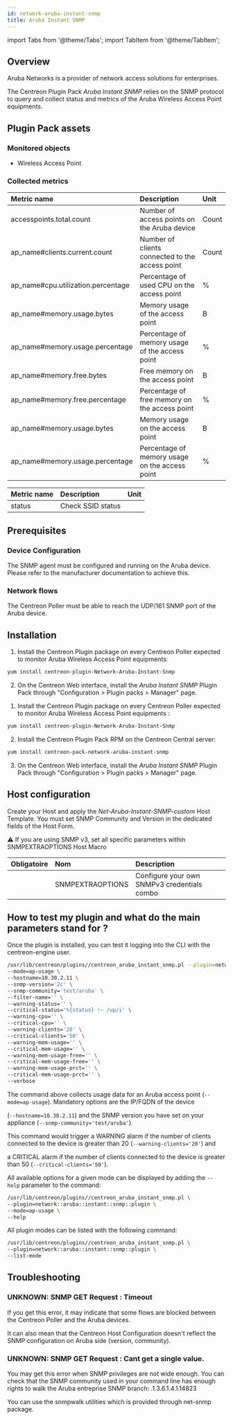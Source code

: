 ```yaml
---
id: network-aruba-instant-snmp
title: Aruba Instant SNMP
---
```

import Tabs from '@theme/Tabs';
import TabItem from '@theme/TabItem';


## Overview

Aruba Networks is a provider of network access solutions for enterprises.

The Centreon Plugin Pack *Aruba Instant SNMP* relies on the SNMP protocol to query and collect status and metrics of the Aruba Wireless Access Point equipments.


## Plugin Pack assets

### Monitored objects

* Wireless Access Point

### Collected metrics

<Tabs groupId="operating-systems">
<TabItem value="ApUsage" label="ApUsage">

| Metric name                        | Description                                     | Unit  |
| :--------------------------------- | :---------------------------------------------- | :---- |
| accesspoints.total.count           | Number of access points on the Aruba device     | Count |
| ap_name#clients.current.count      | Number of clients connected to the access point | Count |
| ap_name#cpu.utilization.percentage | Percentage of used CPU on the access point      | %     |
| ap_name#memory.usage.bytes         | Memory usage of the access point                | B     |
| ap_name#memory.usage.percentage    | Percentage of memory usage of the access point  | %     |
| ap_name#memory.free.bytes          | Free memory on the access point                 | B     |
| ap_name#memory.free.percentage     | Percentage of free memory on the access point   | %     |
| ap_name#memory.usage.bytes         | Memory usage on the access point                | B     |
| ap_name#memory.usage.percentage    | Percentage of memory usage on the access point  | %     |


</TabItem>
<TabItem value="SSIDStatus" label="SSIDStatus">

| Metric name | Description       | Unit |
| :---------- | :---------------- | :--- |
| status      | Check SSID status |      |

</TabItem>
</Tabs>

## Prerequisites

### Device Configuration

The SNMP agent must be configured and running on the Aruba device. Please refer to the manufacturer documentation to achieve this.

### Network flows

The Centreon Poller must be able to reach the UDP/161 SNMP port of the Aruba device.

## Installation

<Tabs groupId="licence-systems">
<TabItem value="online" label="Online License">

1. Install the Centreon Plugin package on every Centreon Poller expected to monitor Aruba Wireless Access Point equipments:

```bash
yum install centreon-plugin-Network-Aruba-Instant-Snmp
```

2. On the Centreon Web interface, install the *Aruba Instant SNMP* Plugin Pack through "Configuration > Plugin packs > Manager" page.

</TabItem>
<TabItem value="offline" label="Offline License">

1. Install the Centreon Plugin package on every Centreon Poller expected to monitor Aruba Wireless Access Point equipments :

```bash
yum install centreon-plugin-Network-Aruba-Instant-Snmp
```

2. Install the Centreon Plugin Pack RPM on the Centreon Central server:

```bash
yum install centreon-pack-network-aruba-instant-snmp
```

3. On the Centreon Web interface, install the *Aruba Instant SNMP* Plugin Pack through "Configuration > Plugin packs > Manager" page.

</TabItem>
</Tabs>

## Host configuration

Create your Host and apply the *Net-Aruba-Instant-SNMP-custom* Host Template. You must set SNMP Community and Version in the dedicated fields of the Host Form.

:warning: If you are using SNMP v3, set all specific parameters within SNMPEXTRAOPTIONS Host Macro

| Obligatoire | Nom              | Description                                 |
| :---------- | :--------------- | :------------------------------------------ |
|             | SNMPEXTRAOPTIONS | Configure your own SNMPv3 credentials combo |


## How to test my plugin and what do the main parameters stand for ?

Once the plugin is installed, you can test it logging into the CLI with the centreon-engine user.

```bash
/usr/lib/centreon/plugins//centreon_aruba_instant_snmp.pl --plugin=network::aruba::instant::snmp::plugin \
--mode=ap-usage \
--hostname=10.30.2.11 \
--snmp-version='2c' \
--snmp-community='test/aruba' \
--filter-name='' \
--warning-status='' \
--critical-status='%{status} !~ /up/i' \
--warning-cpu='' \
--critical-cpu='' \
--warning-clients='20' \
--critical-clients='50' \
--warning-mem-usage='' \
--critical-mem-usage='' \
--warning-mem-usage-free='' \
--critical-mem-usage-free='' \
--warning-mem-usage-prct='' \
--critical-mem-usage-prct='' \
--verbose

```

The command above collects usage data for an Aruba access point (``` --mode=ap-usage ```). Mandatory options are the IP/FQDN of the device

(``` --hostname=10.30.2.11 ```) and the SNMP version you have set on your appliance (``` --snmp-community='test/aruba' ```).


This command would trigger a WARNING alarm if the number of clients connected to the device is greater than 20 (``` --warning-clients='20' ```) and

a CRITICAL alarm if the number of clients connected to the device is greater than 50 (``` --critical-clients='50' ```).

All available options for a given mode can be displayed by adding the ``` --help ``` parameter to the command:

```bash
/usr/lib/centreon/plugins//centreon_aruba_instant_snmp.pl \
--plugin=network::aruba::instant::snmp::plugin \
--mode=ap-usage \
--help
```

All plugin modes can be listed with the following command:

```bash
/usr/lib/centreon/plugins//centreon_aruba_instant_snmp.pl \
--plugin=network::aruba::instant::snmp::plugin \
--list-mode
```

## Troubleshooting

### UNKNOWN: SNMP GET Request : Timeout

If you get this error, it may indicate that some flows are blocked between the Centreon Poller and the Aruba devices.

It can also mean that the Centreon Host Configuration doesn't reflect the SNMP configuration on Aruba side (version, community).

### UNKNOWN: SNMP GET Request : Cant get a single value.

You may get this error when SNMP privileges are not wide enough. You can check that the SNMP community used in your command line has enough rights to walk the Aruba entreprise SNMP branch: .1.3.6.1.4.1.14823

You can use the snmpwalk utilities which is provided through net-snmp package.

